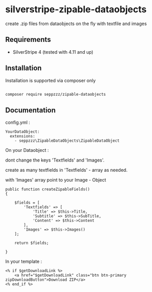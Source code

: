 # silverstripe-zipable-dataobjects
create .zip files from dataobjects on the fly with textfile and images


## Requirements

- SilverStripe 4 (tested with 4.11 and up)

## Installation

Installation is supported via composer only

```sh

composer require seppzzz/zipable-dataobjects

```

## Documentation


config.yml :

```
YourDataObject:
  extensions:
    - seppzzz\ZipableDataObjects\ZipableDataObject
```



On your Dataobject :

dont change the keys 'Textfields' and 'Images'.

create as many textfields in 'Textfields' - array as needed.

with 'Images' array point to your Image - Object 


```
public function createZipableFields()
{
		
	$fields = [
		'Textfields' => [
			'Title' => $this->Title,
			'Subtitle' => $this->SubTitle,
			'Content' => $this->Content
		],
		'Images' => $this->Images()
	];
		
	return $fields;
		
}

```



In your template :

```
<% if $getDownloadLink %>			
	<a href="$getDownloadLink" class="btn btn-primary zipDownloadButton">Download ZIP</a>
<% end_if %>
```
